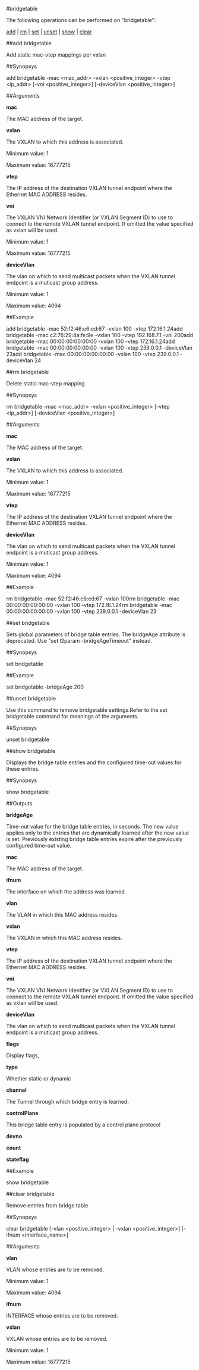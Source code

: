 #bridgetable

The following operations can be performed on "bridgetable":


[add](#add-bridgetable) | [rm](#rm-bridgetable) | [set](#set-bridgetable) | [unset](#unset-bridgetable) | [show](#show-bridgetable) | [clear](#clear-bridgetable)

##add bridgetable

Add static mac-vtep mappings per vxlan


##Synopsys

add bridgetable -mac &lt;mac_addr> -vxlan &lt;positive_integer> -vtep &lt;ip_addr> [-vni &lt;positive_integer>] [-deviceVlan &lt;positive_integer>]


##Arguments

<b>mac</b>
The MAC address of the target.

<b>vxlan</b>
The VXLAN to which this address is associated.
Minimum value: 1
Maximum value: 16777215

<b>vtep</b>
The IP address of the destination VXLAN tunnel endpoint where the Ethernet MAC ADDRESS resides.

<b>vni</b>
The VXLAN VNI Network Identifier (or VXLAN Segment ID) to use to connect to the remote VXLAN tunnel endpoint.  If omitted the value specified as vxlan will be used.
Minimum value: 1
Maximum value: 16777215

<b>deviceVlan</b>
The vlan on which to send multicast packets when the VXLAN tunnel endpoint is a muticast group address.
Minimum value: 1
Maximum value: 4094



##Example

add bridgetable -mac 52:f2:46:e6:ed:67 -vxlan 100 -vtep 172.16.1.24add bridgetable -mac c2:76:29:4a:fe:9e -vxlan 100 -vtep 192.168.7.1 -vni 200add bridgetable -mac 00:00:00:00:00:00 -vxlan 100 -vtep 172.16.1.24add bridgetable -mac 00:00:00:00:00:00 -vxlan 100 -vtep 239.0.0.1 -deviceVlan 23add bridgetable -mac 00:00:00:00:00:00 -vxlan 100 -vtep 239.0.0.1 -deviceVlan 24

##rm bridgetable

Delete static mac-vtep mapping


##Synopsys

rm bridgetable -mac &lt;mac_addr> -vxlan &lt;positive_integer> [-vtep &lt;ip_addr>] [-deviceVlan &lt;positive_integer>]


##Arguments

<b>mac</b>
The MAC address of the target.

<b>vxlan</b>
The VXLAN to which this address is associated.
Minimum value: 1
Maximum value: 16777215

<b>vtep</b>
The IP address of the destination VXLAN tunnel endpoint where the Ethernet MAC ADDRESS resides.

<b>deviceVlan</b>
The vlan on which to send multicast packets when the VXLAN tunnel endpoint is a muticast group address.
Minimum value: 1
Maximum value: 4094



##Example

rm bridgetable -mac 52:f2:46:e6:ed:67 -vxlan 100rm bridgetable -mac 00:00:00:00:00:00 -vxlan 100 -vtep 172.16.1.24rm bridgetable -mac 00:00:00:00:00:00 -vxlan 100 -vtep 239.0.0.1 -deviceVlan 23

##set bridgetable

Sets global parameters of bridge table entries. The bridgeAge attribute is deprecated. Use "set l2param -bridgeAgeTimeout" instead.


##Synopsys

set bridgetable


##Example

set bridgetable -bridgeAge 200

##unset bridgetable

Use this command to remove  bridgetable settings.Refer to the set  bridgetable command for meanings of the arguments.


##Synopsys

unset bridgetable


##show bridgetable

Displays the bridge table entries and the configured time-out values for these entries.


##Synopsys

show bridgetable


##Outputs

<b>bridgeAge</b>
Time-out value for the bridge table entries, in seconds. The new value applies only to the entries that are dynamically learned after the new value is set. Previously existing bridge table entries expire after the previously configured time-out value.

<b>mac</b>
The MAC address of the target.

<b>ifnum</b>
The interface on which the address was learned.

<b>vlan</b>
The VLAN in which this MAC address resides.

<b>vxlan</b>
The VXLAN in which this MAC address resides.

<b>vtep</b>
The IP address of the destination VXLAN tunnel endpoint where the Ethernet MAC ADDRESS resides.

<b>vni</b>
The VXLAN VNI Network Identifier (or VXLAN Segment ID) to use to connect to the remote VXLAN tunnel endpoint.  If omitted the value specified as vxlan will be used.

<b>deviceVlan</b>
The vlan on which to send multicast packets when the VXLAN tunnel endpoint is a muticast group address.

<b>flags</b>
Display flags,

<b>type</b>
Whether static or dynamic

<b>channel</b>
The Tunnel through which bridge entry is learned.

<b>controlPlane</b>
This bridge table entry is populated by a control plane protocol

<b>devno</b>

<b>count</b>

<b>stateflag</b>



##Example

show bridgetable

##clear bridgetable

Remove entries from bridge table


##Synopsys

clear bridgetable [-vlan &lt;positive_integer> | -vxlan &lt;positive_integer>] [-ifnum &lt;interface_name>]


##Arguments

<b>vlan</b>
VLAN  whose entries are to be removed.
Minimum value: 1
Maximum value: 4094

<b>ifnum</b>
INTERFACE  whose entries are to be removed.

<b>vxlan</b>
VXLAN  whose entries are to be removed.
Minimum value: 1
Maximum value: 16777215



